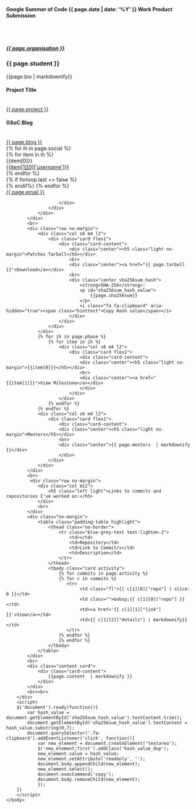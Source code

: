 ---
---

<!DOCTYPE html>
<html>
    <head>
        <title>{{ page.student }} | Project Report </title>
        <script src="https://ajax.googleapis.com/ajax/libs/jquery/3.1.0/jquery.min.js"></script>
        <link rel="stylesheet" href="resources/style.css">
        <link rel="stylesheet" href="https://cdnjs.cloudflare.com/ajax/libs/materialize/0.100.1/css/materialize.min.css">
        <link rel="stylesheet" href="https://rawgit.com/coala/coalaCSS/master/coala.css">
        <script src="https://cdnjs.cloudflare.com/ajax/libs/materialize/0.100.1/js/materialize.min.js"></script>
        <link href="https://fonts.googleapis.com/css?family=Roboto+Mono:300,300i,400,400i,700,700i|Roboto:100,200,300,400,500,600,700,800,900|Ubuntu+Mono|Overpass+Mono|Inconsolata" rel="stylesheet">
        <link href="https://fonts.googleapis.com/icon?family=Material+Icons" rel="stylesheet">
        <link href="https://cdnjs.cloudflare.com/ajax/libs/font-awesome/4.7.0/css/font-awesome.min.css" rel="stylesheet">
    </head>
    <body class='report'>
        <div class="container">
        <br>
            <div class="row no-margin">
                <div class="col m12">
                    <h4 class="left light">Google Summer of Code {{ page.date | date: '%Y' }} Work Product Submission </h4>
                </div>
                <br>
            </div>
            <br>
            <div class="row no-margin">
                <div class="col m12 l6">
                    <div class="card flex1">
                        <div class="card-content">
                            <h5 class="light no-margin"><a href="{{page.organisation_link}}">{{ page.organisation }}</a></h5>
                            <h3 class="light">{{ page.student }}</h3>
                            <p style="text-align: justify">{{page.bio | markdownify}}</p>
                        </div>
                    </div>
                </div>
                <div class="col s6 l3">
                    <div class="card flex1">
                        <div class="card-content">
                            <div class="center"><h4 class="light no-margin">Project Title</h4></div>
                            <br>
                            <div class="center"><a href="{{page.project_link}}">{{ page.project }}</a></div>
                        </div>
                    </div>
                    <div class="card flex1">
                        <div class="card-content">
                            <div class="center"><h4 class="light no-margin">GSoC Blog</h4></div>
                            <br>
                            <div class="center" style="word-break: break-word;">
                            <a class="blog-link" href="{{ page.blog }}">{{ page.blog }}</a>
                            </div>
                        </div>
                    </div>
                </div>
                <div class="col s6 l3">
                    <div class="card flex1">
                        <div class="card-content links-section">
                            {% for ih in page.social %}
                                <div class="link">
                                {% for item in ih %}
                                    <div class="row no-margin ">
                                        <div class="col m6">{{item[0]}}</div>
                                        <div class="col m6"><a href="{{item[1][1]['link']}}">{{item[1][0]['username']}}</a></div>
                                    </div>
                                {% endfor %}
                                </div>
                                {% if forloop.last == false %}<div class="divider"></div>{% endif%}
                            {% endfor %}
                            <br>
                            <div class="row no-margin center">
                                <div class="col m3"><i class="fa fa-envelope-o"></i></div>
                                <div class="col m9" style="word-break: break-word;"><a href="mailto:{{ page.email }}">{{ page.email }}</a></div>
                            </div>

                        </div>
                    </div>
                </div>
            </div>
            <br>
            <div class="row no-margin">
                <div class="col s6 m4 l2">
                    <div class="card flex1">
                        <div class="card-content">
                            <div class="center"><h5 class="light no-margin">Patches Tarball</h5></div>
                            <br>
                            <div class="center"><a href="{{ page.tarball }}">Download</a></div>
                            <br>
                            <div class="center sha256sum_hash">
                                <strong>SHA-256</strong>:
                                <p id="sha256sum_hash_value">
                                    {{page.sha256sum}}
                                </p>
                                <i class="fa fa-clipboard" aria-hidden="true"><span class="hinttext">Copy Hash value</span></i>
                            </div>
                        </div>
                    </div>
                </div>
                {% for ih in page.phase %}
                    {% for item in ih %}
                        <div class="col s6 m4 l2">
                            <div class="card flex1">
                                <div class="card-content">
                                <div class="center"><h5 class="light no-margin">{{item[0]}}</h5></div>
                                <br>
                                <div class="center"><a href="{{item[1]}}">View Milestone</a></div>
                                </div>
                            </div>
                        </div>
                    {% endfor %}
                {% endfor %}
                <div class="col s6 m4 l2">
                    <div class="card flex1">
                        <div class="card-content">
                        <div class="center"><h5 class="light no-margin">Mentors</h5></div>
                        <br>
                        <div class="center">{{ page.mentors  | markdownify }}</div>
                        </div>
                    </div>
                </div>
            </div>
            <br>
             <div class="row no-margin">
                <div class="col m12">
                    <h5 class="left light">Links to commits and repositories I've worked on:</h5>
                </div>
                <br>
            </div>
            <div class="no-margin">
                <table class="padding-table highlight">
                    <thead class="no-border">
                        <tr class="blue-grey-text text-lighten-2">
                            <td></td>
                            <td>Repository</td>
                            <td>Link to Commit/s</td>
                            <td>Description</td>
                        </tr>
                    </thead>
                    <tbody class="card activity">
                        {% for commits in page.activity %}
                        {% for c in commits %}
                           <tr>
                                <td class="fl">{{ c[1][0]["repo"] | slice: 0 }}</td>
                                <td class="">&nbsp;{{ c[1][0]["repo"] }}</td>
                                <td><a href='{{ c[1][1]["link"] }}'>View</a></td>
                                <td>{{ c[1][2]["details"] | markdownify}}</td>
                           </tr>
                        {% endfor %}
                        {% endfor %}
                    </tbody>
                </table>
            </div>
            <br>
            <div class="content card">
                <div class="card-content">
                    {{page.content  | markdownify }}
                </div>
            </div>
            <br><br>
        </div>
        <script>
        $('document').ready(function(){
            var hash_value = document.getElementById('sha256sum_hash_value').textContent.trim();
            document.getElementById('sha256sum_hash_value').textContent = hash_value.substring(0,7);
            document.querySelector('.fa-clipboard').addEventListener('click', function(){
                var new_element = document.createElement('textarea');
                $('new_element:first').addClass('hash_value_dup');
                new_element.value = hash_value;
                new_element.setAttribute('readonly', '');
                document.body.appendChild(new_element);
                new_element.select();
                document.execCommand('copy');
                document.body.removeChild(new_element);
                });
        })
        </script>
    </body>
</html>

